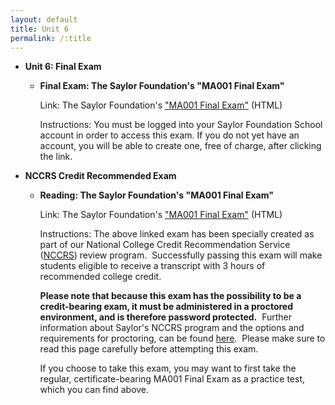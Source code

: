 ```yaml
---
layout: default
title: Unit 6
permalink: /:title
---
```

-   **Unit 6: Final Exam**  
    -   **Final Exam: The Saylor Foundation's "MA001 Final Exam"**

        Link: The Saylor Foundation's ["MA001 Final
        Exam"](http://school.saylor.org/mod/quiz/view.php?id=1903) (HTML)  
           
         Instructions: You must be logged into your Saylor Foundation
        School account in order to access this exam. If you do not yet
        have an account, you will be able to create one, free of charge,
        after clicking the link.

-   **NCCRS Credit Recommended Exam**  
    -   **Reading: The Saylor Foundation's "MA001 Final Exam"**

        Link: The Saylor Foundation's ["MA001 Final
        Exam"](http://school.saylor.org/mod/quiz/view.php?id=1610)
        (HTML)  
           
         Instructions: The above linked exam has been specially created
        as part of our National College Credit Recommendation Service
        ([NCCRS](http://www.nationalccrs.org/)) review program.
         Successfully passing this exam will make students eligible to
        receive a transcript with 3 hours of recommended college
        credit.  
           
         **Please note that because this exam has the possibility to be
        a credit-bearing exam, it must be administered in a proctored
        environment, and is therefore password protected.**  Further
        information about Saylor's NCCRS program and the options and
        requirements for proctoring, can be
        found [here](http://www.saylor.org/student-credit-pathways/nccrs/).
         Please make sure to read this page carefully before attempting
        this exam.  
           
         If you choose to take this exam, you may want to first take the
        regular, certificate-bearing MA001 Final Exam as a practice
        test, which you can find above.
